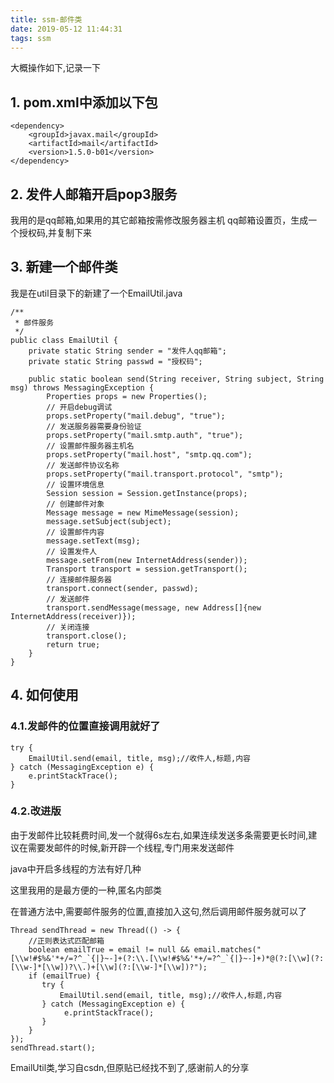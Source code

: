 ```yaml
---
title: ssm-邮件类  
date: 2019-05-12 11:44:31  
tags: ssm
---
```

大概操作如下,记录一下
## 1. pom.xml中添加以下包
```
<dependency>
    <groupId>javax.mail</groupId>
    <artifactId>mail</artifactId>
    <version>1.5.0-b01</version>
</dependency>
```
## 2. 发件人邮箱开启pop3服务
我用的是qq邮箱,如果用的其它邮箱按需修改服务器主机
qq邮箱设置页，生成一个授权码,并复制下来
## 3. 新建一个邮件类
我是在util目录下的新建了一个EmailUtil.java
```
/**
 * 邮件服务
 */
public class EmailUtil {
    private static String sender = "发件人qq邮箱";
    private static String passwd = "授权码";
    
    public static boolean send(String receiver, String subject, String msg) throws MessagingException {
        Properties props = new Properties();
        // 开启debug调试
        props.setProperty("mail.debug", "true");
        // 发送服务器需要身份验证
        props.setProperty("mail.smtp.auth", "true");
        // 设置邮件服务器主机名
        props.setProperty("mail.host", "smtp.qq.com");
        // 发送邮件协议名称
        props.setProperty("mail.transport.protocol", "smtp");
        // 设置环境信息
        Session session = Session.getInstance(props);
        // 创建邮件对象
        Message message = new MimeMessage(session);
        message.setSubject(subject);
        // 设置邮件内容
        message.setText(msg);
        // 设置发件人
        message.setFrom(new InternetAddress(sender));
        Transport transport = session.getTransport();
        // 连接邮件服务器
        transport.connect(sender, passwd);
        // 发送邮件
        transport.sendMessage(message, new Address[]{new InternetAddress(receiver)});
        // 关闭连接
        transport.close();
        return true;
    }
}
```
## 4. 如何使用
### 4.1.发邮件的位置直接调用就好了
```
try {
    EmailUtil.send(email, title, msg);//收件人,标题,内容
} catch (MessagingException e) {
    e.printStackTrace();
}
```
### 4.2.改进版
由于发邮件比较耗费时间,发一个就得6s左右,如果连续发送多条需要更长时间,建议在需要发邮件的时候,新开辟一个线程,专门用来发送邮件

java中开启多线程的方法有好几种

这里我用的是最方便的一种,匿名内部类

在普通方法中,需要邮件服务的位置,直接加入这句,然后调用邮件服务就可以了
```
Thread sendThread = new Thread(() -> {
    //正则表达式匹配邮箱
    boolean emailTrue = email != null && email.matches("[\\w!#$%&'*+/=?^_`{|}~-]+(?:\\.[\\w!#$%&'*+/=?^_`{|}~-]+)*@(?:[\\w](?:[\\w-]*[\\w])?\\.)+[\\w](?:[\\w-]*[\\w])?");
    if (emailTrue) {
       try {
           EmailUtil.send(email, title, msg);//收件人,标题,内容
       } catch (MessagingException e) {
            e.printStackTrace();
       }
    }
});
sendThread.start();
```
EmailUtil类,学习自csdn,但原贴已经找不到了,感谢前人的分享